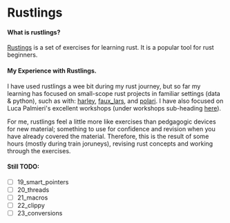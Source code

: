 # Rustlings
#### What is rustlings?
[Rustings](https://github.com/rust-lang/rustlings) is a set of exercises for learning rust. It is a popular tool for rust beginners.<br>

#### My Experience with Rustlings.
I have used rustlings a wee bit during my rust journey, but so far my learning has focused on small-scope rust projects in familiar settings (data & python), such as with: [harley](github.com/TomBurdge/harley), [faux_lars](github.com/TomBurdge/faux_lars), and [polari](github.com/TomBurdge/polari). I have also focused on Luca Palmieri's excellent workshops (under workshops sub-heading [here](https://www.lpalmieri.com/talks/)).<br>

For me, rustlings feel a little more like exercises than pedgagogic devices for new material; something to use for confidence and revision when you have already covered the material. Therefore, this is the result of some hours (mostly during train joruneys), revising rust concepts and working through the exercises.

#### Still TODO:
- [ ] 19_smart_pointers
- [ ] 20_threads
- [ ] 21_macros
- [ ] 22_clippy
- [ ] 23_conversions